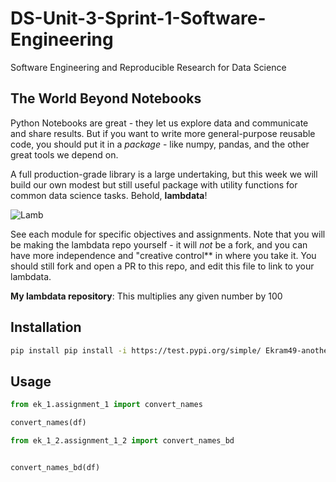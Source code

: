 # DS-Unit-3-Sprint-1-Software-Engineering
Software Engineering and Reproducible Research for Data Science

## The World Beyond Notebooks

Python Notebooks are great - they let us explore data and communicate and share
results. But if you want to write more general-purpose reusable code, you should
put it in a *package* - like numpy, pandas, and the other great tools we depend
on.

A full production-grade library is a large undertaking, but this week we will
build our own modest but still useful package with utility functions for common
data science tasks. Behold, **lambdata**!

![Lamb](./lamb.jpg)

See each module for specific objectives and assignments. Note that you will be
making the lambdata repo yourself - it will *not* be a fork, and you can have
more independence and "creative control** in where you take it. You should still
fork and open a PR to this repo, and edit this file to link to your lambdata.

**My lambdata repository**: This multiplies any given number by 100

## Installation

```sh
pip install pip install -i https://test.pypi.org/simple/ Ekram49-another-try==1.0
```
## Usage

```py
from ek_1.assignment_1 import convert_names

convert_names(df)

from ek_1_2.assignment_1_2 import convert_names_bd


convert_names_bd(df)
```
